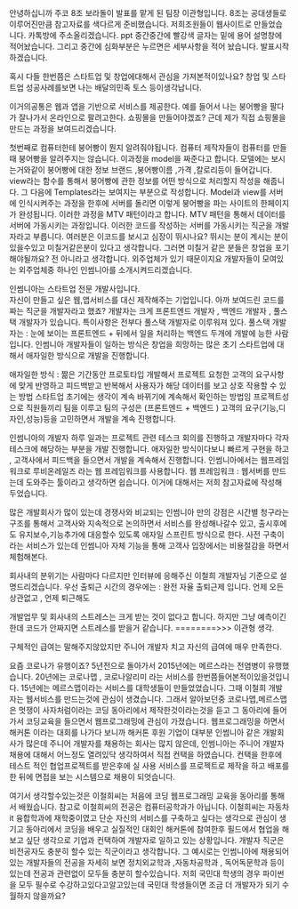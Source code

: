 <!-- 주의사항  -->

안녕하십니까 주코 8조 보라돌이 발표를 맡게 된 팀장 이관형입니다.
8조는 공대생들로 이루어진만큼 참고자료를 색다르게 준비했습니다.
저희조원들이 웹사이트로 만들었습니다. 카톡방에 주소올리겠습니다. 
ppt 중간중간에 빨강색 글자는 밑에 용어 설명창에 적어놨습니다.
그리고 중간에 심화부분은 누르면은 세부사항을 적어 놨습니다.
발표시작하겠습니다.
<!-- 26초 -->

<!-- 창업에 대해서 어떻게 생각하시는지 -->

혹시 다들 한번쯤은 스타트업 및 창업에대해서 관심을 가져본적이있나요?
창업 및 스타트업 성공사례를보면 
나는 배달의민족 토스 등이생각납니다.
<!-- 참고 사항이긴한데 배민 4.7조 , 2.7조 -->
이거의공통은 웹과 앱을 기반으로 서비스를 제공한다.
예를 들어서 나는 붕어빵을 팔다가 잘나가서 온라인으로 팔려고한다.
쇼핑몰을 만들어야겠죠? 근데 제가 직접 쇼핑몰을 만드는 과정을 보여드리겠습니다.

<!-- 35초 -->

<!-- 개발자에대해서 간단하게 소개 -->

<!-- 우선 들어가기전에 웹 , 앱 개발 과정에대해서 소개하겠습니다.
예시로 제가 붕어빵을 파는 쇼핑몰을 제작할려고 합니다. -->
첫번째로 컴퓨터한테 붕어빵이 뭔지 알려줘야됩니다. 
컴퓨터 제작자들이 컴퓨터를 만들때 붕어빵을 알려주지는 않습니다.
이과정을 model을 짜준다고 합니다.
모델에는 보시는거와같이 붕어빵에 대한 정보 브랜드 ,붕어빵이름 ,가격 ,칼로리등이 들어갑니다.
view라는 함수를 통해서 붕어빵에 관한 정보를 어떤 방식으로 처리할지 작성을 해줍니다.
그 다음에 Templates라는 보여지는 부분으로 작성합니다.
Model과 view를 서버에 인식시켜주는 과정을 한후에 서버를 돌리면 이렇게 붕어빵을 파는 사이트의 한페이지가 완성됩니다.
이러한 과정을 MTV 패턴이라고 합니다. MTV 패턴을 통해서 데이터를 서버에 가동시키는 과정입니다.
이러한 코드를 작성하는 서버를 가동시키는 직군을 개발자라고 부릅니다. 
여러분은 이코드를 보시고 심장이 뛰시나요?
뛰시는 분이 계시는 분이 있을수있고 미칠거같은분이 있다고 생각합니다.
그러면 미칠거 같은 분들은 창업을 포기해야될까요?
전 아니라고 생각합니다. 외주업체가 있기 때문이지요
개발자들이 모여있는 외주업체중 하나인 인썸니아를 소개시켜드리겠습니다.
<!-- 70~80초 -->

<!-- 본격적인 인썸니아 소개 시작 -->

인썸니아는 스타트업 전문 개발사입니다.      
자신이 만들고 싶은 웹,앱서비스를 대신 제작해주는 기업입니다.
아까 보여드린 코드를 짜는 직군을 개발자라고 했죠?
개발자는 크게 프론트엔드 개발자 , 백엔드 개발자 , 풀스택 개발자가 있습니다.
특이사항은 전부다 풀스택 개발자로 이루워져 있다.
풀스택 개발자는 : 눈에 보이는 프론트엔드 + 뒤에서 일을 처리하는 백엔드 두개에 개발에 능한 사람입니다.
인썸니아 개발자들이 일하는 방식은
창업을 희망하는 많은 초기 스타트업에 대해서 애자일한 방식으로 개발을 진행합니다.
<!-- 잠깐 애자일에대해서 간단하게 설명을 함 -->
애자일한 방식 : 짦은 기간동안 프로토타입 개발해서 프로젝트 요청한 고객의 요구사항에 맞게
반영하고 피드백받고 반복해서 사용자가 해당 데이터를 보고 상호 작용할 수 있는 방법 
스타트업 초기에는 생각이 계속 바뀌기에 계속해서 확인하는 방법임 
프로젝트성으로 직원들끼리 팀을 이루고 팀의 구성은 (프론트엔드 + 백엔드 )
고객의 요구(기능,디자인,성능)등을 고민하면서 개발을 계속 진행합니다.
<!-- 1분 6초 -->
<!-- 테스크 - 업무 : 과제 일 이런 거임-->

인썸니아의 개발자 하루 일과는 프로젝트 관련 테스크 회의를 진행하고 개발자마다 각자 테스크에
해당하는 부분을 개발 진행합니다. 
애자일한 방식이다보니 빠르게 구현을 하고 , 고객사에서 피드백을 들으면서 개발을 
계속해서 진행합니다.
인썸니아에서는 웹프레임워크로 루비온레일즈 라는 웹 프레임워크를 사용합니다.
웹 프레임워크 : 웹서버를 만드는데 도와주는 툴이라고 생각하면 쉽습니다.
이거에 대해서는 저희 참고자료에 작성해 두었습니다.
<!-- 30초 -->
<!-- 인썸니아 만의 강점 -->
많은 개발회사가 많이 있는데 경쟁사와 비교되는 인썸니아 만의 강점은
시간별 청구라는 구조를 통해서 고객사와 지속적으로 논의하면서 서비스를 완성해나갈수
있고, 출시후에도 유지보수,기능추가에 대응할수 있도록 애자일 스프린트 방식으로 한다.
사전 구축이라는 서비스가 있는데 인썸니아 자체 기능을 통해 고객사 입장에서는 비용절감을 하면서 체험해본다.
<!-- 25초 -->

<!-- 잠깐 사전 구축 설명-->
<!-- 내생각이긴한데 모든 약간 당연하게 들어가는 기능들이 있음 / 로그인 이런거? -->

<!-- 인썸니아의 회사 분위기 -->
<!-- 출퇴근 시간 -->
회사내의 분위기는 사람마다 다르지만 인터뷰에 응해주신 이철희 개발자님 기준으로 설명드리겠습니다.
우선 출퇴근 시간의 경우에는 : 완전 자율 출퇴근제 입니다. 언제 오든 상관없고 , 언제 퇴근해도
<!-- 아무도 신경 쓰지 않습니다. 하지만 프로젝트를 제대로 진행하지 못하면 문제가 됩니다. -->
<!-- 스트레스 부분 -->
개발업무 및 회사내의 스트레스는 크게 받는 것이 없다고 합니다.
하지만 그냥 예측이긴한데 코드가 안짜지면 스트레스를 받을거 같습니다.    ========>>> 이관형 생각.
<!-- 급여부분 -->
구체적인 급여는 말해주지않았지만 주니어 개발자 치고 자신의 급여에 매우 만족한다.
<!-- 50초 -->

<!-- 이철희 기준 취업하기 위한 노력 -->
요즘 코로나가 유행이죠? 5년전으로 돌아가서 2015년에는 메르스라는 전염병이 유행했습니다.
20년에는 코로나맵 , 코로나알리미 라는 서비스를 한번쯤들어본적이있을것입니다.
15년에는 메르스맵이라는 서비스를 대학생들이 만들었었습니다.
그때 이철희 개발자는 웹서비스를 만드는것에 관심이 생겼습니다.
그래서 알아보던중 코로나맵,메르스맵은 멋쟁이 사자처럼이라는 코딩 동아리에서 제작한것이라는것을 듣고
그 동아리에 들어가서 코딩교육을 들으면서 웹프로그래밍에 관심이 가졌습니다.
웹프로그래밍을 하면서 해커톤 이라는 대회를 나가다 보니까 
해커톤 후원 기업이 대부분 인썸니아 같은 개발회사가 많은데
주니어 개발자를 채용하는 회사는 많지 않은데,
인썸니아는 주니어 개발자 채용에 대해서 어느정도 열려있닥 생각하여서 직접 컨택을 하였습니다.
컨택을 한후에 테스트 적인 협업프로젝트를 받은후에 실 사용 서비스를 프로젝트로 제작을 하고 배포를 한 뒤에
면접을 보는 시스템으로 채용이 되엇습니다.
<!-- 여기서부터는 비전공자도 할수있다는느낌을 강조할거임 -->
여기서 생각할수있는것은 이철희씨는 처음에 코딩 웹프로그래밍 교육을 동아리를 통해서 배웠습니다.
참고로 이철희씨의 전공은 컴퓨터공학과가 아닙니다. 이철희씨는 자동차it 융합학과에 재학중이였고
단순 자신의 서비스를 구축하고 싶다는 생각으로 관심이 생기고 동아리에서 코딩을 배우고
실질적인 대회인 해커톤에 참여한후 필드에서 협업을 해보고 싶단 생각으로 기업과 컨택하여
개발자로 일하고 있는 상황입니다.
개발자 직군은 비전공자도 충분히 할수 있는 직군이라고 생각합니다.
그 예시로는 인썸니아에 채용되어있는 개발자들의 전공을 자세히 보면
정치외교학과 ,자동차공학과 , 독어독문학과 등이 있는데
전공과 관련없이 모두들 충분히 할수있습니다.
저희 국민대 학생의 경우 파이썬을 모두 필수로 수강하고있다고알고있는데
국민대 학생들이면 조금 더 개발자가 되기 수월하지 않을까요? 
<!-- 개발자 직군의 전망에 대해서 설명하자. -->



<!-- 이후 수정 ㄴㄴㄴ -->